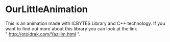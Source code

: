 # OurLittleAnimation

This is an animation made with ICBYTES Library and C++ technology.
If you want to find out more about this library you can look at the link  
" http://otoidrak.com/Yazilim.html ".
